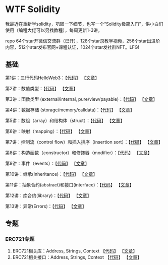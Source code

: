 # WTF Solidity
我最近在重新学solidity，巩固一下细节，也写一个“Solidity极简入门”，供小白们使用（编程大佬可以另找教程），每周更新1-3讲。

repo 64个star开微信交流群（已开），128个star录教学视频，256个star出进阶内容，512个star发布官网+课程认证，1024个star发社群NFT。LFG!

## 基础
第1讲：三行代码HelloWeb3：【[代码](https://github.com/AmazingAng/WTFSolidity/blob/main/01_HelloWeb3.sol)】 【[文章](https://mirror.xyz/ninjak.eth/WfM30QbSWB2_-9t98g05unTmb_2ZXucOAZMPDa7MX48)】

第2讲：数值类型：【[代码](https://github.com/AmazingAng/WTFSolidity/blob/main/02_ValueTypes.sol)】 【[文章](https://mirror.xyz/ninjak.eth/XHZVpWe8_sHBHgg6kkrNH2nAWYmQgoB7fKW8hoXnoyI)】

第3讲：函数类型 (external/internal, pure/view/payable)：【[代码](https://github.com/AmazingAng/WTFSolidity/blob/main/03_FunctionTypes.sol)】 【[文章](https://mirror.xyz/ninjak.eth/FWI887JBea4VpNiMlJ2ICyJ5aWUREReGo9Bz0X8iEVc)】

第4讲：数据存储 (storage/memory/calldata)：【[代码](https://github.com/AmazingAng/WTFSolidity/blob/main/04_DataStorage.sol)】 【[文章](https://mirror.xyz/ninjak.eth/w5zJWGwElN2ei4tgtuJbTTpKwrGhb-igPY7wTVKRCgY)】

第5讲：数组（array）和结构体（struct）：【[代码](https://github.com/AmazingAng/WTFSolidity/blob/main/05_ArrayAndStruct.sol)】 【[文章](https://mirror.xyz/ninjak.eth/zNxhHPjK8kjx_bSaauDUcEr9rX3hroalEzvYDatshvw)】

第6讲：映射（mapping）：【[代码](https://github.com/AmazingAng/WTFSolidity/blob/main/06_Mapping.sol)】 【[文章](https://mirror.xyz/ninjak.eth/iHYV1C-KUBn8JoJRirhgMmcSNgmpaL4cv4trdOoZJB0)】

第7讲：控制流（control flow）和插入排序（insertion sort）：【[代码](https://github.com/AmazingAng/WTFSolidity/blob/main/07_InsertionSort.sol)】 【[文章](https://mirror.xyz/ninjak.eth/8Q0vr-dyHfiIXS9KnivaQDxpM9cIQTNWoC68TNvCZ9c)】

第8讲：构造函数（constructor）和修饰器（modifier）：【[代码](https://github.com/AmazingAng/WTFSolidity/blob/main/08_Owner.sol)】 【[文章](https://mirror.xyz/ninjak.eth/X8HHTaD8hqkfshhugHHp7ho3EaLjuviya_g1l3MsF_U)】

第9讲：事件（events）：【[代码](https://github.com/AmazingAng/WTFSolidity/blob/main/09_Events.sol)】 【[文章](https://mirror.xyz/ninjak.eth/nGSCuFbPHMo8mL1ErZMUwOZG_OUECzIWEsGhX0a5eOw)】

第10讲：继承(Inheritance)：【[代码](https://github.com/AmazingAng/WTFSolidity/blob/main/10_Inheritance.sol)】 【[文章](https://mirror.xyz/ninjak.eth/HTCOqhsxTXs42NNv3wfzNRQMN6qGHGYY9iaTJhhKBb4)】

第11讲：抽象合约(abstract)和接口(interface)：【[代码](https://github.com/AmazingAng/WTFSolidity/blob/main/11_Interface.sol)】 【[文章](https://mirror.xyz/ninjak.eth/KKnoJJfHG69Pg3GQda_B454z_nJ1tesyBd4uOvh1WNM)】

第12讲：库合约(library)：【[代码](https://github.com/AmazingAng/WTFSolidity/blob/main/12_Library.sol)】 【[文章](https://mirror.xyz/ninjak.eth/5nhKjOI40nCT0nCk6iO2TXry3xi09F1Ts4e5lMBlZ1w)】

第13讲：异常(Errors)：【[代码](https://github.com/AmazingAng/WTFSolidity/blob/main/13_Errors.sol)】 【[文章](https://mirror.xyz/ninjak.eth/XhhLu7PV1cAhOp9_m-dk9OoTj7offC7DkYYgsV3e31I)】

## 专题
### ERC721专题
1. ERC721相关库：Address, Strings, Context 【[代码](https://github.com/AmazingAng/WTFSolidity/blob/main/ERC721)】 【[文章](https://mirror.xyz/ninjak.eth/PAsIFLAmEoMufZsXlX0NWsVF8DHpHz3OrYlooosy9Ho)】
2. ERC721相关接口：Address, Strings, Context 【[代码](https://github.com/AmazingAng/WTFSolidity/blob/main/ERC721)】 【[文章](https://mirror.xyz/ninjak.eth/4mPkMgHViRjx8OM7TAI-M-2oMfRle36ULzqlpC6S7IQ)】

